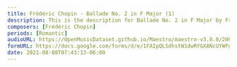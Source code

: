 ```yaml
---
title: Frédéric Chopin - Ballade No. 2 in F Major (1)
description: This is the description for Ballade No. 2 in F Major by Frédéric Chopin
composers: [Frédéric Chopin]
periods: [Romantic]
audioURL: https://OpenMusicDataset.github.io/Maestro/maestro-v3.0.0/2008/MIDI-Unprocessed_02_R3_2008_01-03_ORIG_MID--AUDIO_02_R3_2008_wav--2.midi
formURL: https://docs.google.com/forms/d/e/1FAIpQLSdhstW1dwRYGXANcUYWFgc4A9R7R5vAzQqvGRl1f6vN4lJunw/viewform
date: 2021-08-08T07:43:13-06:00
---
```

